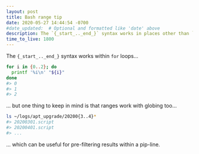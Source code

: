 ```yaml
---
layout: post
title: Bash range tip
date: 2020-05-27 14:44:54 -0700
#date_updated:  # Optional and formatted like 'date' above
description: The `{_start_.._end_}` syntax works in places other than `for` loops
time_to_live: 1800
---
```




The `{_start_.._end_}` syntax works within `for` loops...


```bash
for i in {0..2}; do
  printf '%i\n' "${i}"
done
#> 0
#> 1
#> 2
```


... but one thing to keep in mind is that ranges work with globing too...


```bash
ls ~/logs/apt_upgrade/20200{3..4}*
#> 20200301.script
#> 20200401.script
#> ...
```


... which can be useful for pre-filtering results within a pip-line.
